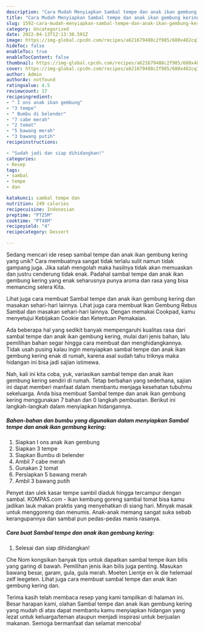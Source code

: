 ```yaml
---
description: "Cara Mudah Menyiapkan Sambal tempe dan anak ikan gembung kering yang Lezat Sekali"
title: "Cara Mudah Menyiapkan Sambal tempe dan anak ikan gembung kering yang Lezat Sekali"
slug: 1592-cara-mudah-menyiapkan-sambal-tempe-dan-anak-ikan-gembung-kering-yang-lezat-sekali
category: Uncategorized
date: 2022-04-13T12:13:30.591Z
image: https://img-global.cpcdn.com/recipes/a621679488c2f985/680x482cq70/sambal-tempe-dan-anak-ikan-gembung-kering-foto-resep-utama.jpg
hideToc: false
enableToc: true
enableTocContent: false
thumbnail: https://img-global.cpcdn.com/recipes/a621679488c2f985/680x482cq70/sambal-tempe-dan-anak-ikan-gembung-kering-foto-resep-utama.jpg
cover: https://img-global.cpcdn.com/recipes/a621679488c2f985/680x482cq70/sambal-tempe-dan-anak-ikan-gembung-kering-foto-resep-utama.jpg
author: Admin
authorAv: notfound
ratingvalue: 4.5
reviewcount: 17
recipeingredient:
- " I ons anak ikan gembung"
- "3 tempe"
- " Bumbu di belender"
- "7 cabe merah"
- "2 tomat"
- "5 bawang merah"
- "3 bawang putih"
recipeinstructions:

- "Sudah jadi dan siap dihidangkan!"
categories:
- Resep
tags:
- sambal
- tempe
- dan

katakunci: sambal tempe dan 
nutrition: 249 calories
recipecuisine: Indonesian
preptime: "PT25M"
cooktime: "PT48M"
recipeyield: "4"
recipecategory: Dessert

---
```





Sedang mencari ide resep sambal tempe dan anak ikan gembung kering yang unik? Cara membuatnya sangat tidak terlalu sulit namun tidak gampang juga. Jika salah mengolah maka hasilnya tidak akan memuaskan dan justru cenderung tidak enak. Padahal sambal tempe dan anak ikan gembung kering yang enak seharusnya punya aroma dan rasa yang bisa memancing selera Kita.





Lihat juga cara membuat Sambal tempe dan anak ikan gembung kering dan masakan sehari-hari lainnya. Lihat juga cara membuat Ikan Gembung Rebus Sambal dan masakan sehari-hari lainnya. Dengan memakai Cookpad, kamu menyetujui Kebijakan Cookie dan Ketentuan Pemakaian.

Ada beberapa hal yang sedikit banyak mempengaruhi kualitas rasa dari sambal tempe dan anak ikan gembung kering, mulai dari jenis bahan, lalu pemilihan bahan segar hingga cara membuat dan menghidangkannya. Tidak usah pusing kalau ingin menyiapkan sambal tempe dan anak ikan gembung kering enak di rumah, karena asal sudah tahu triknya maka hidangan ini bisa jadi sajian istimewa.






Nah, kali ini kita coba, yuk, variasikan sambal tempe dan anak ikan gembung kering sendiri di rumah. Tetap berbahan yang sederhana, sajian ini dapat memberi manfaat dalam membantu menjaga kesehatan tubuhmu sekeluarga. Anda bisa membuat Sambal tempe dan anak ikan gembung kering menggunakan 7 bahan dan 0 langkah pembuatan. Berikut ini langkah-langkah dalam menyiapkan hidangannya.

<!--inarticleads1-->

##### Bahan-bahan dan bumbu yang digunakan dalam menyiapkan Sambal tempe dan anak ikan gembung kering:

1. Siapkan  I ons anak ikan gembung
1. Siapkan 3 tempe
1. Siapkan  Bumbu di belender
1. Ambil 7 cabe merah
1. Gunakan 2 tomat
1. Persiapkan 5 bawang merah
1. Ambil 3 bawang putih


Penyet dan ulek kasar tempe sambil diaduk hingga tercampur dengan sambal. KOMPAS.com - Ikan kembung goreng sambal tomat bisa kamu jadikan lauk makan praktis yang menyehatkan di siang hari. Minyak masak untuk menggoreng dan menumis. Anak-anak memang sangat suka sebab kerangupannya dan sambal pun pedas-pedas manis rasanya. 

<!--inarticleads2-->

##### Cara buat Sambal tempe dan anak ikan gembung kering:


1. Selesai dan siap dihidangkan!

Che Nom kongsikan banyak tips untuk dapatkan sambal tempe ikan bilis yang garing di bawah. Pemilihan jenis ikan bilis juga penting. Masukan bawang besar, garam, gula, gula merah. Moeten Lientje en ik die helemaal zelf leegeten. Lihat juga cara membuat sambal tempe dan anak ikan gembung kering dan. 

Terima kasih telah membaca resep yang kami tampilkan di halaman ini. Besar harapan kami, olahan Sambal tempe dan anak ikan gembung kering yang mudah di atas dapat membantu kamu menyiapkan hidangan yang lezat untuk keluarga/teman ataupun menjadi inspirasi untuk berjualan makanan. Semoga bermanfaat dan selamat mencoba!
